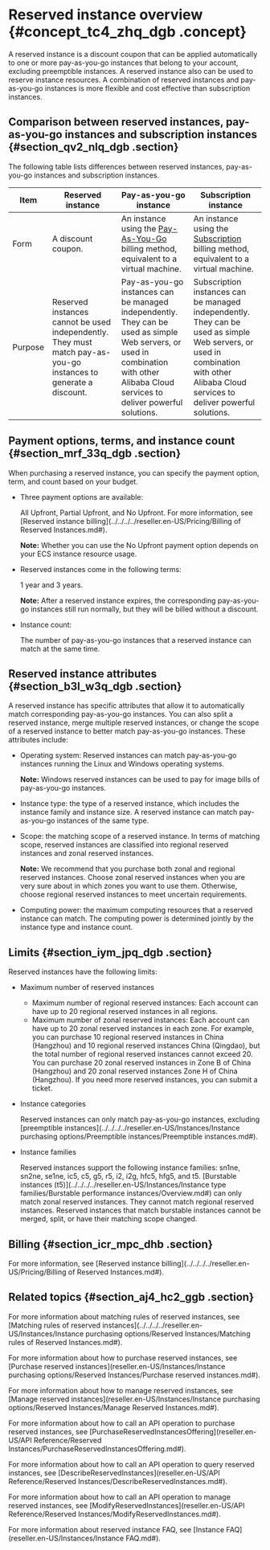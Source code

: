 # Reserved instance overview {#concept_tc4_zhq_dgb .concept}

A reserved instance is a discount coupon that can be applied automatically to one or more pay-as-you-go instances that belong to your account, excluding preemptible instances. A reserved instance also can be used to reserve instance resources. A combination of reserved instances and pay-as-you-go instances is more flexible and cost effective than subscription instances.

## Comparison between reserved instances, pay-as-you-go instances and subscription instances {#section_qv2_nlq_dgb .section}

The following table lists differences between reserved instances, pay-as-you-go instances and subscription instances.

|Item|Reserved instance|Pay-as-you-go instance|Subscription instance|
|----|-----------------|----------------------|---------------------|
|Form|A discount coupon.|An instance using the [Pay-As-You-Go](../../../../reseller.en-US/Pricing/Pay-As-You-Go.md#) billing method, equivalent to a virtual machine.|An instance using the [Subscription](../../../../reseller.en-US/Pricing/Subscription.md#) billing method, equivalent to a virtual machine.|
|Purpose|Reserved instances cannot be used independently. They must match pay-as-you-go instances to generate a discount.|Pay-as-you-go instances can be managed independently. They can be used as simple Web servers, or used in combination with other Alibaba Cloud services to deliver powerful solutions.|Subscription instances can be managed independently. They can be used as simple Web servers, or used in combination with other Alibaba Cloud services to deliver powerful solutions.|

## Payment options, terms, and instance count {#section_mrf_33q_dgb .section}

When purchasing a reserved instance, you can specify the payment option, term, and count based on your budget.

-   Three payment options are available:

    All Upfront, Partial Upfront, and No Upfront. For more information, see [Reserved instance billing](../../../../reseller.en-US/Pricing/Billing of Reserved Instances.md#).

    **Note:** Whether you can use the No Upfront payment option depends on your ECS instance resource usage.

-   Reserved instances come in the following terms:

    1 year and 3 years.

    **Note:** After a reserved instance expires, the corresponding pay-as-you-go instances still run normally, but they will be billed without a discount.

-   Instance count:

    The number of pay-as-you-go instances that a reserved instance can match at the same time.


## Reserved instance attributes {#section_b3l_w3q_dgb .section}

A reserved instance has specific attributes that allow it to automatically match corresponding pay-as-you-go instances. You can also split a reserved instance, merge multiple reserved instances, or change the scope of a reserved instance to better match pay-as-you-go instances. These attributes include:

-   Operating system: Reserved instances can match pay-as-you-go instances running the Linux and Windows operating systems.

    **Note:** Windows reserved instances can be used to pay for image bills of pay-as-you-go instances.

-   Instance type: the type of a reserved instance, which includes the instance family and instance size. A reserved instance can match pay-as-you-go instances of the same type.
-   Scope: the matching scope of a reserved instance. In terms of matching scope, reserved instances are classified into regional reserved instances and zonal reserved instances.

    **Note:** We recommend that you purchase both zonal and regional reserved instances. Choose zonal reserved instances when you are very sure about in which zones you want to use them. Otherwise, choose regional reserved instances to meet uncertain requirements.

-   Computing power: the maximum computing resources that a reserved instance can match. The computing power is determined jointly by the instance type and instance count.

## Limits {#section_iym_jpq_dgb .section}

Reserved instances have the following limits:

-   Maximum number of reserved instances

    -   Maximum number of regional reserved instances: Each account can have up to 20 regional reserved instances in all regions.
    -   Maximum number of zonal reserved instances: Each account can have up to 20 zonal reserved instances in each zone.
    For example, you can purchase 10 regional reserved instances in China \(Hangzhou\) and 10 regional reserved instances China \(Qingdao\), but the total number of regional reserved instances cannot exceed 20. You can purchase 20 zonal reserved instances in Zone B of China \(Hangzhou\) and 20 zonal reserved instances Zone H of China \(Hangzhou\). If you need more reserved instances, you can submit a ticket.

-   Instance categories

    Reserved instances can only match pay-as-you-go instances, excluding [preemptible instances](../../../../reseller.en-US/Instances/Instance purchasing options/Preemptible instances/Preemptible instances.md#).

-   Instance families

    Reserved instances support the following instance families: sn1ne, sn2ne, se1ne, ic5, c5, g5, r5, i2, i2g, hfc5, hfg5, and t5. [Burstable instances \(t5\)](../../../../reseller.en-US/Instances/Instance type families/Burstable performance instances/Overview.md#) can only match zonal reserved instances. They cannot match regional reserved instances. Reserved instances that match burstable instances cannot be merged, split, or have their matching scope changed.


## Billing {#section_icr_mpc_dhb .section}

For more information, see [Reserved instance billing](../../../../reseller.en-US/Pricing/Billing of Reserved Instances.md#).

## Related topics {#section_aj4_hc2_ggb .section}

For more information about matching rules of reserved instances, see [Matching rules of reserved instances](../../../../reseller.en-US/Instances/Instance purchasing options/Reserved Instances/Matching rules of Reserved Instances.md#).

For more information about how to purchase reserved instances, see [Purchase reserved instances](reseller.en-US/Instances/Instance purchasing options/Reserved Instances/Purchase reserved instances.md#).

For more information about how to manage reserved instances, see [Manage reserved instances](reseller.en-US/Instances/Instance purchasing options/Reserved Instances/Manage Reserved Instances.md#).

For more information about how to call an API operation to purchase reserved instances, see [PurchaseReservedInstancesOffering](reseller.en-US/API Reference/Reserved Instances/PurchaseReservedInstancesOffering.md#).

For more information about how to call an API operation to query reserved instances, see [DescribeReservedInstances](reseller.en-US/API Reference/Reserved Instances/DescribeReservedInstances.md#).

For more information about how to call an API operation to manage reserved instances, see [ModifyReservedInstances](reseller.en-US/API Reference/Reserved Instances/ModifyReservedInstances.md#).

For more information about reserved instance FAQ, see [Instance FAQ](reseller.en-US/Instances/Instance FAQ.md#).

